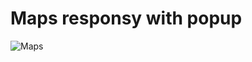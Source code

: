 # Maps responsy with popup

![Maps](https://user-images.githubusercontent.com/25165141/91061224-34fa7480-e62c-11ea-940f-24f7bac24e30.gif)
